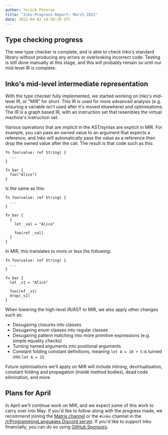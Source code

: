 ```yaml
---
author: Yorick Peterse
title: "Inko Progress Report: March 2022"
date: 2022-04-02 14:59:39 UTC
---
```


## Type checking progress

The new type checker is complete, and is able to check Inko's standard library
without producing any errors or overlooking incorrect code. Testing is still
done manually at this stage, and this will probably remain so until our
mid-level IR is complete.

## Inko's mid-level intermediate representation

With the type checker fully implemented, we started working on Inko's mid-level
IR, or "MIR" for short. This IR is used for more advanced analysis (e.g.
ensuring a variable isn't used after it's moved elsewhere) and optimisations.
The IR is a graph based IR, with an instruction set that resembles the virtual
machine's instruction set.

Various operations that are implicit in the AST/syntax are explicit in MIR. For
example, you can pass an owned value to an argument that expects a reference,
and Inko will automatically pass the value as a reference then drop the owned
value after the call. The result is that code such as this:

```inko
fn foo(value: ref String) {
  ...
}

fn bar {
  foo("Alice")
}
```

Is the same as this:

```inko
fn foo(value: ref String) {
  ...
}

fn bar {
  {
    let _val = "Alice"

    foo(ref _val)
  }
}
```

In MIR, this translates to more or less the following:

```inko
fn foo(value: ref String) {
  ...
}

fn bar {
  let _v1 = "Alice"

  foo(ref _v1)
  drop(_v1)
}
```

When lowering the high-level IR/AST to MIR, we also apply other changes such as:

- Desugaring closures into classes
- Desugaring enum classes into regular classes
- Desugaring pattern matching into more primitive expressions (e.g. simple
  equality checks)
- Turning named arguments into positional arguments
- Constant folding constant definitions, meaning `let A = 10 + 5` is turned into
  `let A = 15`

Future optimisations we'll apply on MIR will include inlining, devirtualisation,
constant folding and propagation (inside method bodies), dead code elimination,
and more.

## Plans for April

In April we'll continue work on MIR, and we expect some of this work to carry
over into May. If you'd like to follow along with the progress made, we
recommend joining the [Matrix
channel](https://matrix.to/#/#inko-lang:matrix.org) or the `#inko` channel in
the [/r/ProgrammingLanguages Discord server](https://discord.gg/yqWzmkV). If
you'd like to support Inko financially, you can do so using [GitHub
Sponsors](https://github.com/sponsors/YorickPeterse).
